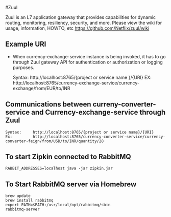 #Zuul 

Zuul is an L7 application gateway that provides capabilities for dynamic routing, monitoring, resiliency, security, and more. Please view the wiki for usage, information, HOWTO, etc https://github.com/Netflix/zuul/wiki

## Example URI 
* When currency-exchange-service instance is being invoked, it has to go through Zuul gateway API for authentication or authorization or logging purposes. 

	Syntax: 	http://localhost:8765/{project or service name }/{URI}
	EX: 		http://localhost:8765/currency-exchange-service/currency-exchange/from/EUR/to/INR
	
## Communications between curreny-converter-service and Currency-exchange-service through Zuul

	Syntax: 	http://localhost:8765/{project or service name}/{URI}
	Ex: 		http://localhost:8765/currency-converter-service/currency-converter-feign/from/USD/to/INR/quantity/28
	
	
## To start Zipkin connected to RabbitMQ
	RABBIT_ADDRESSES=localhost java -jar zipkin.jar
	
## To Start RabbitMQ server via Homebrew 
	brew update
	brew install rabbitmq
	export PATH=$PATH:/usr/local/opt/rabbitmq/sbin
	rabbitmq-server

